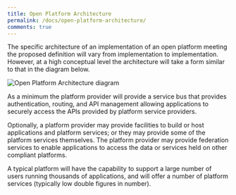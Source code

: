 ```yaml
---
title: Open Platform Architecture
permalink: /docs/open-platform-architecture/
comments: true
---
```

The specific architecture of an implementation of an open platform meeting the
proposed definition will vary from implementation to implementation. However, at a high
conceptual level the architecture will take a form similar to that in the diagram below.

![Open Platform Architecture diagram](/apperta-open-platform/img/doc_images/open-platform-architecture-diagram.png "Open Platform Architecture diagram")

As a minimum the platform provider
will provide a service bus that provides
authentication, routing, and API
management allowing applications to
securely access the APIs provided by
platform service providers.

Optionally, a platform provider may
provide facilities to build or host
applications and platform services; or they
may provide some of the platform services
themselves. The platform provider may
provide federation services to enable
applications to access the data or services
held on other compliant platforms.

A typical platform will have the capability
to support a large number of users running
thousands of applications, and will offer a
number of platform services (typically low
double figures in number).

